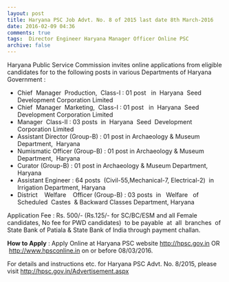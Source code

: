 ```yaml
---
layout: post
title: Haryana PSC Job Advt. No. 8 of 2015 last date 8th March-2016   
date: 2016-02-09 04:36
comments: true
tags:  Director Engineer Haryana Manager Officer Online PSC 
archive: false
---
```

Haryana Public Service Commission invites online applications from eligible candidates for to the following posts in various Departments of Haryana Government :

- Chief  Manager  Production,  Class-I : 01 post   in  Haryana  Seed  Development Corporation Limited 
- Chief  Manager  Marketing,  Class-I : 01 post   in  Haryana  Seed  Development Corporation Limited 
- Manager  Class-II : 03 posts  in  Haryana  Seed  Development Corporation Limited 
- Assistant Director (Group-B) : 01 post in Archaeology & Museum Department,  Haryana
- Numismatic Officer (Group-B) : 01 post in Archaeology & Museum Department,  Haryana
- Curator (Group-B) : 01 post in Archaeology & Museum Department,  Haryana 
- Assistant Engineer : 64 posts  (Civil-55,Mechanical-7, Electrical-2)  in Irrigation Department, Haryana
- District    Welfare    Officer (Group-B) : 03 posts  in   Welfare   of Scheduled  Castes  & Backward Classes Department, Haryana 

Application Fee : Rs. 500/- (Rs.125/- for SC/BC/ESM and all Female candidates, No fee for PWD candidates)  to be payable  at  all  branches  of  State Bank of Patiala & State Bank of India through payment challan.  

**How to Apply** : Apply Online at Haryana PSC website <http://hpsc.gov.in> OR  <http://www.hpsconline.in> on or before 08/03/2016.  

For details and instructions etc. for Haryana PSC Advt. No. 8/2015, please visit <http://hpsc.gov.in/Advertisement.aspx>    



